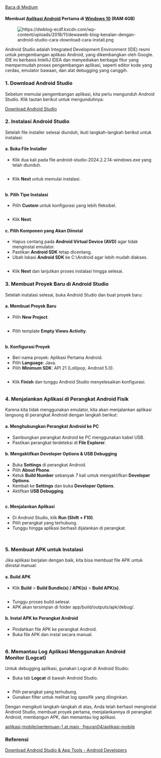 <!--START_SECTION:medium-->
[Baca di Medium](https://medium.com/@dikaelsaputra/instalasi-android-studio-di-windows-89c66a7fb97e?source=rss-272e0aace4a6------2)

<h4>Membuat <a href="https://medium.com/u/e91c354ab4b5">Aplikasi Android</a> Pertama di <a href="https://medium.com/u/cfaa76168090">Windows 10</a> (RAM 4GB)</h4><figure><img alt="https://dwblog-ecdf.kxcdn.com/wp-content/uploads/2018/11/dewaweb-blog-kenalan-dengan-android-studio-cara-download-cara-install.png" src="https://cdn-images-1.medium.com/max/768/1*8gYkBEPUwlty9ELukqnbGQ.png" /></figure><p>Android Studio adalah Integrated Development Environment (IDE) resmi untuk pengembangan aplikasi Android, yang dikembangkan oleh Google. IDE ini berbasis IntelliJ IDEA dan menyediakan berbagai fitur yang mempermudah proses pengembangan aplikasi, seperti editor kode yang cerdas, emulator bawaan, dan alat debugging yang canggih.</p><h3>1. Download Android Studio</h3><p>Sebelum memulai pengembangan aplikasi, kita perlu mengunduh Android Studio. Klik tautan berikut untuk mengunduhnya:</p><p><a href="https://redirector.gvt1.com/edgedl/android/studio/install/2024.2.2.13/android-studio-2024.2.2.13-windows.exe">Download Android Studio</a></p><h3>2. Instalasi Android Studio</h3><p>Setelah file installer selesai diunduh, ikuti langkah-langkah berikut untuk instalasi:</p><h4>a. Buka File Installer</h4><ul><li>Klik dua kali pada file android-studio-2024.2.2.14-windows.exe yang telah diunduh.</li></ul><figure><img alt="" src="https://cdn-images-1.medium.com/max/768/1*1FTvej_t5TyacQKBVd86mQ.png" /></figure><ul><li>Klik <strong>Next</strong> untuk memulai instalasi.</li></ul><figure><img alt="" src="https://cdn-images-1.medium.com/max/768/1*61FojvuzmzW4Egk-4Oi96A.png" /></figure><h4>b. Pilih Tipe Instalasi</h4><ul><li>Pilih <strong>Custom</strong> untuk konfigurasi yang lebih fleksibel.</li></ul><figure><img alt="" src="https://cdn-images-1.medium.com/max/768/1*k-AQj61LwI9PB4TOYig5AA.png" /></figure><ul><li>Klik <strong>Next</strong>.</li></ul><h4>c. Pilih Komponen yang Akan Diinstal</h4><ul><li>Hapus centang pada <strong>Android Virtual Device (AVD)</strong> agar tidak menginstal emulator.</li><li>Pastikan <strong>Android SDK</strong> tetap dicentang.</li><li>Ubah lokasi <strong>Android SDK</strong> ke C:\Android agar lebih mudah diakses.</li></ul><figure><img alt="" src="https://cdn-images-1.medium.com/max/768/1*uXXf3FNIVqUWh1ricefIcQ.png" /></figure><ul><li>Klik <strong>Next</strong> dan lanjutkan proses instalasi hingga selesai.</li></ul><h3>3. Membuat Proyek Baru di Android Studio</h3><p>Setelah instalasi selesai, buka Android Studio dan buat proyek baru:</p><h4>a. Membuat Proyek Baru</h4><ul><li>Pilih <strong>New Project</strong>.</li></ul><figure><img alt="" src="https://cdn-images-1.medium.com/max/768/1*M5WDSKug05htb3EYTgM82A.png" /></figure><ul><li>Pilih template <strong>Empty Views Activity</strong>.</li></ul><figure><img alt="" src="https://cdn-images-1.medium.com/max/768/1*dj-Zb2UwRLXZGLXBXpJk7g.png" /></figure><h4>b. Konfigurasi Proyek</h4><ul><li>Beri nama proyek: Aplikasi Pertama Android.</li><li>Pilih <strong>Language</strong>: Java.</li><li>Pilih <strong>Minimum SDK</strong>: API 21 (Lollipop, Android 5.0).</li></ul><figure><img alt="" src="https://cdn-images-1.medium.com/max/768/1*r1hnYXXffPwj8aaETHqKgQ.png" /></figure><ul><li>Klik <strong>Finish</strong> dan tunggu Android Studio menyelesaikan konfigurasi.</li></ul><figure><img alt="" src="https://cdn-images-1.medium.com/max/768/1*s4mILo_wGoP5rWX3VcZF3g.png" /></figure><h3>4. Menjalankan Aplikasi di Perangkat Android Fisik</h3><p>Karena kita tidak menggunakan emulator, kita akan menjalankan aplikasi langsung di perangkat Android dengan langkah berikut:</p><h4>a. Menghubungkan Perangkat Android ke PC</h4><ul><li>Sambungkan perangkat Android ke PC menggunakan kabel USB.</li><li>Pastikan perangkat terdeteksi di <strong>File Explorer</strong>.</li></ul><h4>b. Mengaktifkan Developer Options & USB Debugging</h4><ul><li>Buka <strong>Settings</strong> di perangkat Android.</li><li>Pilih <strong>About Phone</strong>.</li><li>Ketuk <strong>Build Number</strong> sebanyak 7 kali untuk mengaktifkan <strong>Developer Options</strong>.</li><li>Kembali ke <strong>Settings</strong> dan buka <strong>Developer Options</strong>.</li><li>Aktifkan <strong>USB Debugging</strong>.</li></ul><figure><img alt="" src="https://cdn-images-1.medium.com/max/441/1*VTKczSqeovIQKTjXJ5teTA.png" /></figure><h4>c. Menjalankan Aplikasi</h4><ul><li>Di Android Studio, klik <strong>Run (Shift + F10)</strong>.</li><li>Pilih perangkat yang terhubung.</li><li>Tunggu hingga aplikasi berhasil dijalankan di perangkat.</li></ul><figure><img alt="" src="https://cdn-images-1.medium.com/max/768/1*2_X3wuq4EWicJPGR1GHjlQ.png" /></figure><figure><img alt="" src="https://cdn-images-1.medium.com/max/439/1*XZyC1n6PJEkS-OaG5CVAOQ.png" /></figure><h3>5. Membuat APK untuk Instalasi</h3><p>Jika aplikasi berjalan dengan baik, kita bisa membuat file APK untuk diinstal manual:</p><h4>a. Build APK</h4><ul><li>Klik <strong>Build</strong> > <strong>Build Bundle(s) / APK(s)</strong> > <strong>Build APK(s)</strong>.</li></ul><figure><img alt="" src="https://cdn-images-1.medium.com/max/768/1*pAv7FBzEiIjsiPdPkOphcQ.png" /></figure><ul><li>Tunggu proses build selesai.</li><li>APK akan tersimpan di folder app/build/outputs/apk/debug/.</li></ul><h4>b. Instal APK ke Perangkat Android</h4><ul><li>Pindahkan file APK ke perangkat Android.</li><li>Buka file APK dan instal secara manual.</li></ul><figure><img alt="" src="https://cdn-images-1.medium.com/max/445/1*VSczjtySdlvKMMx5Q2TO3w.png" /></figure><h3>6. Memantau Log Aplikasi Menggunakan Android Monitor (Logcat)</h3><p>Untuk debugging aplikasi, gunakan Logcat di Android Studio:</p><ul><li>Buka tab <strong>Logcat</strong> di bawah Android Studio.</li></ul><figure><img alt="" src="https://cdn-images-1.medium.com/max/768/1*bR29Y46yBaMQKlG_4lquFw.png" /></figure><ul><li>Pilih perangkat yang terhubung.</li><li>Gunakan filter untuk melihat log spesifik yang diinginkan.</li></ul><p>Dengan mengikuti langkah-langkah di atas, Anda telah berhasil menginstal Android Studio, membuat proyek pertama, menjalankannya di perangkat Android, membangun APK, dan memantau log aplikasi.</p><p><a href="https://github.com/figuran04/aplikasi-mobile/tree/main/pertemuan-1">aplikasi-mobile/pertemuan-1 at main · figuran04/aplikasi-mobile</a></p><h3>Referensi</h3><p><a href="https://developer.android.com/studio">Download Android Studio & App Tools - Android Developers</a></p><img alt="" height="1" src="https://medium.com/_/stat?event=post.clientViewed&referrerSource=full_rss&postId=89c66a7fb97e" width="1" />
<!--END_SECTION:medium-->
